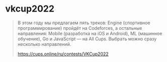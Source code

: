 # vkcup2022

> В этом году мы предлагаем пять треков: Engine (спортивное программирование) пройдёт на Codeforces, а остальные направления: Mobile (разработка на iOS и Android), ML (машинное обучение), Go и JavaScript — на All Cups. Выбрать можно сразу несколько направлений.
>
> <https://cups.online/ru/contests/VKCup2022>
